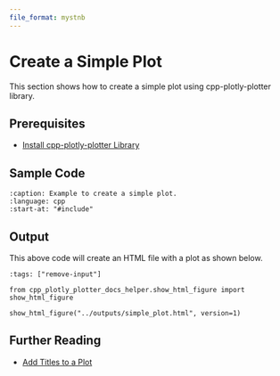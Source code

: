 ```yaml
---
file_format: mystnb
---
```


# Create a Simple Plot

This section shows how to create a simple plot using cpp-plotly-plotter library.

## Prerequisites

- [Install cpp-plotly-plotter Library](../../install.md)

## Sample Code

```{literalinclude} /../../../examples/simple_plot.cpp
:caption: Example to create a simple plot.
:language: cpp
:start-at: "#include"
```

## Output

This above code will create an HTML file with a plot as shown below.

```{code-cell}
:tags: ["remove-input"]

from cpp_plotly_plotter_docs_helper.show_html_figure import show_html_figure

show_html_figure("../outputs/simple_plot.html", version=1)
```

## Further Reading

- [Add Titles to a Plot](add_titles.md)
